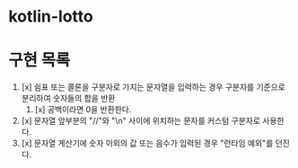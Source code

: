 # kotlin-lotto

# 구현 목록

1. [x] 쉼표 또는 콜론을 구분자로 가지는 문자열을 입력하는 경우 구분자를 기준으로 분리하여 숫자들의 합을 반환
   1. [x] 공백이라면 0을 반환한다.
2. [x] 문자열 앞부분의 "//"와 "\n" 사이에 위치하는 문자를 커스텀 구분자로 사용한다.
3. [x] 문자열 게산기에 숫자 이외의 값 또는 음수가 입력된 경우 "런타임 예외"를 던진다. 
